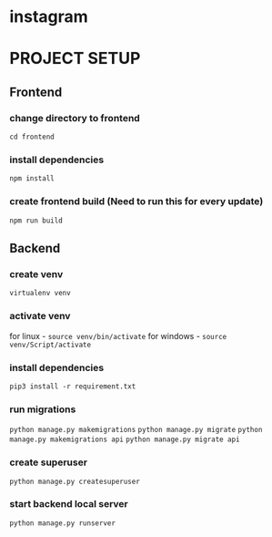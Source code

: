 # instagram

# PROJECT SETUP

## __Frontend__

### change directory to frontend
`cd frontend`

### install dependencies
`npm install`

### create frontend build (Need to run this for every update)
`npm run build`

## __Backend__

### create venv
`virtualenv venv`

### activate venv
for linux - `source venv/bin/activate`
for windows - `source venv/Script/activate`

### install dependencies
`pip3 install -r requirement.txt`

### run migrations
`python manage.py makemigrations`
`python manage.py migrate`
`python manage.py makemigrations api`
`python manage.py migrate api`

### create superuser
`python manage.py createsuperuser`

### start backend local server
`python manage.py runserver`
